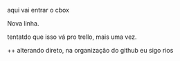 aqui vai entrar o cbox


Nova linha.


tentatdo que isso vá pro trello, mais uma vez.


++ alterando direto, na organização do github
 eu sigo rios

